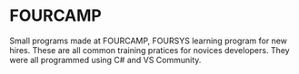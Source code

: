 # FOURCAMP
Small programs made at FOURCAMP, FOURSYS learning program for new hires.
These are all common training pratices for novices developers. They were all programmed using C# and VS Community.
